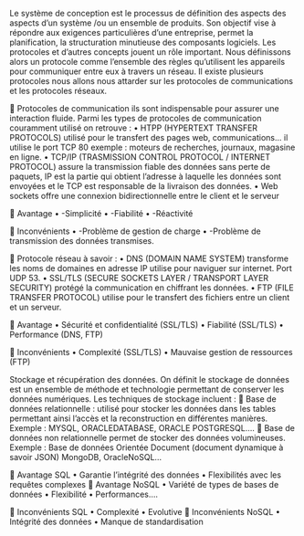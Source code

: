 Le système de conception est le processus de définition des aspects des aspects d’un système /ou un ensemble de produits. Son objectif vise à répondre aux exigences particulières d’une entreprise, permet la planification, la structuration minutieuse des composants logiciels. Les protocoles et d’autres concepts jouent un rôle important.
Nous définissons alors un protocole comme l’ensemble des règles qu’utilisent les appareils pour communiquer entre eux à travers un réseau. Il existe plusieurs protocoles nous allons nous attarder sur les protocoles de communications et les protocoles réseaux.

	Protocoles de communication ils sont indispensable pour assurer une interaction fluide. Parmi les types de protocoles de communication couramment utilisé on retrouve :
•	HTPP (HYPERTEXT TRANSFER PROTOCOLS) utilisé pour le transfert des pages web, communications... il utilise le port TCP 80 exemple : moteurs de recherches, journaux, magasine en ligne.
•	TCP/IP (TRASMISSION CONTROL PROTOCOL / INTERNET PROTOCOL) assure la transmission fiable des données sans perte de paquets, IP est la partie qui obtient l’adresse à laquelle les données sont envoyées et le TCP est responsable de la livraison des données.
•	Web sockets offre une connexion bidirectionnelle entre le client et le serveur

	Avantage
•	-Simplicité
•	-Fiabilité
•	-Réactivité

	Inconvénients
•	-Problème de gestion de charge
•	-Problème de transmission des données transmises.

	Protocole réseau à savoir :
•	DNS (DOMAIN NAME SYSTEM) transforme les noms de domaines en adresse IP utilise pour naviguer sur internet. Port UDP 53.
•	SSL/TLS (SECURE SOCKETS LAYER / TRANSPORT LAYER SECURITY) protégé la communication en chiffrant les données.
•	FTP (FILE TRANSFER PROTOCOL) utilise pour le transfert des fichiers entre un client et un serveur.

	Avantage
•	Sécurité et confidentialité (SSL/TLS)
•	Fiabilité (SSL/TLS)
•	Performance (DNS, FTP)

	Inconvénients
•	Complexité (SSL/TLS)
•	Mauvaise gestion de ressources (FTP)

Stockage et récupération des données. On définit le stockage de données est un ensemble de méthode et technologie permettant de conserver les données numériques. Les techniques de stockage incluent :
	Base de données relationnelle : utilisé pour stocker les données dans les tables permettant ainsi l’accès et la reconstruction en différentes manières. Exemple : MYSQL, ORACLEDATABASE, ORACLE POSTGRESQL….
	Base de données non relationnelle permet de stocker des données volumineuses. Exemple : Base de données Orientée Document (document dynamique à savoir JSON) MongoDB, OracleNoSQL…

	Avantage SQL
•	Garantie l’intégrité des données
•	Flexibilités avec les requêtes complexes
	Avantage NoSQL
•	Variété de types de bases de données
•	Flexibilité
•	Performances….


	Inconvénients SQL
•	Complexité
•	Evolutive
	Inconvénients NoSQL
•	Intégrité des données
•	Manque de standardisation
